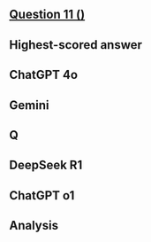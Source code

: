 ## [Question 11 ()]()




## Highest-scored answer 






## ChatGPT 4o



## Gemini



## Q




## DeepSeek R1



## ChatGPT o1



## Analysis 

